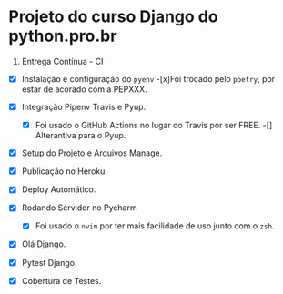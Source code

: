 # Projeto do curso Django do python.pro.br

1. Entrega Contínua - CI

-[x] Instalação e configuração do `pyenv`
    -[x]Foi trocado pelo `poetry`, por estar de acorado com a PEPXXX.

-[x] Integração Pipenv Travis e Pyup.
    -[x] Foi usado o GitHub Actions no lugar do Travis por ser FREE.
    -[] Alterantiva para o Pyup.

-[x] Setup do Projeto e Arquivos Manage.

-[x] Publicação no Heroku.

-[x] Deploy Automático.

-[x] Rodando Servidor no Pycharm
    -[x] Foi usado o `nvim` por ter mais facilidade de uso junto com o `zsh`.

-[x] Olá Django.

-[x] Pytest Django.

-[x] Cobertura de Testes.
